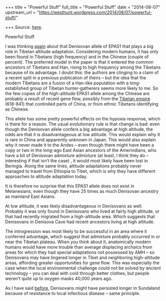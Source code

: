 +++
title = "Powerful Stuff"
full_title = "Powerful Stuff"
date = "2014-08-07"
upstream_url = "https://westhunt.wordpress.com/2014/08/07/powerful-stuff/"

+++
Source: [here](https://westhunt.wordpress.com/2014/08/07/powerful-stuff/).

Powerful Stuff

I was thinking
[again](https://westhunt.wordpress.com/2014/06/11/call-him-george/)
about that Denisovan allele of EPAS1 that plays a big role in Tibetan
altitude adaptation. Considering modern humans, it has only been found
in Tibetans (high frequency) and in the Chinese (couple of percent).
The preferred model in the paper is that it entered the common
ancestors of Tibetans and Han, rising to high frequency among the
Tibetans because of its advantage. I doubt this: the authors are
clinging to a claim of a recent split in a previous publication of
theirs – but the idea that the modern Tibetans are a fusion of a
Han-like population with a long-established group of Tibetan
hunter-gatherers seems more likely to me. So the few copies of the
high-altitude EPAS1 allele among the Chinese are probably a result of
recent gene flow, possibly from the [Tibetan
empire](http://en.wikipedia.org/wiki/Tibetan_Empire) (618-841) that
controlled parts of China, or from ethnic Tibetans identifying as
Chinese.

This allele has some pretty powerful effects on the hypoxia response,
which is there for a reason. The usual evolutionary rule is that change
is bad: even though the Denisovan allele confers a big advantage at high
altitude, the odds are that it is disadvantageous at low altitude. This
would explain why it is rare in China and apparently unknown in Japan.
This would also explain why it never made it to the Andes – even though
there might have been a copy or two in the long-ago East Asian ancestors
of the Amerindians, who have a bit of Denisovan admixture admixture (at
least, I think they do – interesting if that isn’t the case) , it would
most likely have been lost in Beringia. Along the same lines, altitude
adaptations probably never managed to travel from Ethiopia to Tibet,
which is why they have different approaches to altitude adaptation
today.

It is therefore no surprise that this EPAS1 allele does not exist in
Melanesians, even though they have 25 times as much Denisovan ancestry
as mainland East Asians.

At low altitude, it was likely disadvantageous in Denisovans as well.
Probably it was only found in Denisovans who lived at fairly high
altitude, or that had recently migrated from a high-altitude area.
Which suggests that Denisovans in Denisova Cave had recent ancestors
living at high altitude.

The introgression was most likely to be successful in an area where it
conferred advantage, which suggest that admixture probably occurred in
or near the Tibetan plateau. When you think about it, anatomically
modern humans would have more trouble than average displacing archaics
from areas for which they had special adaptations not possessed by AMH –
so Denisovans may have lingered longer in Tibet and neighboring
high-altitude areas, affording greater opportunities for gene flow.
This was especially the case when the local environmental challenge
could not be solved by ancient technology – you can deal with cold
through better clothes, but people weren’t quite up to oxygen masks
40,000 years ago.

As I have said
[before](https://westhunt.wordpress.com/2013/10/23/denisovans-in-wallacea/),
Denisovans might have persisted longer in Sundaland because of
resistance to local infectious disease – same principle.











